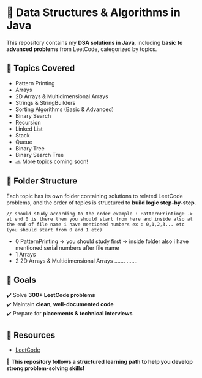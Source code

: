 # 🚀 Data Structures & Algorithms in Java

This repository contains my **DSA solutions in Java**, including **basic to advanced problems** from LeetCode, categorized by topics.

## 📌 Topics Covered  
- Pattern Printing
- Arrays
- 2D Arrays & Multidimensional Arrays
- Strings & StringBuilders
- Sorting Algorithms (Basic & Advanced)
- Binary Search
- Recursion
- Linked List
- Stack
- Queue
- Binary Tree
- Binary Search Tree
- 🔜 More topics coming soon!

## 📂 Folder Structure  
Each topic has its own folder containing solutions to related LeetCode problems, and the order of topics is structured to **build logic step-by-step**.

    // should study according to the order example : PatternPrinting0 -> at end 0 is there then you should start from here and inside also at the end of file name i have mentioned numbers ex : 0,1,2,3... etc  (you should start from 0 and 1 etc)
  - 0 PatternPrinting => you should study first => inside folder also i have mentioned serial numbers after file name
  - 1 Arrays 
  - 2 2D Arrays & Multidimensional Arrays
  .......
  .......


## 🎯 Goals  
✔️ Solve **300+ LeetCode problems**  
✔️ Maintain **clean, well-documented code**  
✔️ Prepare for **placements & technical interviews**  

## 🔗 Resources  
- [LeetCode](https://leetcode.com/)   

🚀 **This repository follows a structured learning path to help you develop strong problem-solving skills!**

